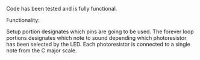 Code has been tested and is fully functional.

Functionality:

Setup portion designates which pins are going to be used.
The forever loop portions designates which note to sound depending which photoresistor has been selected by the LED.
Each photoresistor is connected to a single note from the C major scale.
